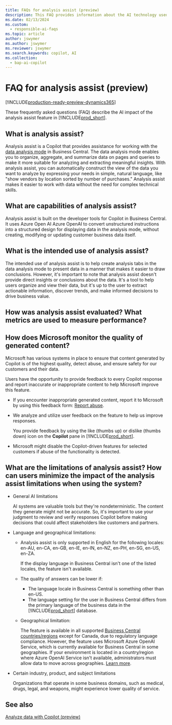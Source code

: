 ```yaml
---
title: FAQs for analysis assist (preview)
description: This FAQ provides information about the AI technology used for analyzing data on pages in Business Central. It includes key considerations and details about how AI is used, how it was tested and evaluated, and any specific limitations.
ms.date: 02/13/2024
ms.custom: 
  - responsible-ai-faqs
ms.topic: article
author: jswymer
ms.author: jswymer
ms.reviewer: jswymer
ms.search.keywords: copilot, AI 
ms.collection:
  - bap-ai-copilot
---
```


# FAQ for analysis assist (preview)

[!INCLUDE[production-ready-preview-dynamics365](includes/production-ready-preview-dynamics365.md)]

These frequently asked questions (FAQ) describe the AI impact of the analysis assist feature in [!INCLUDE[prod_short](includes/prod_short.md)].

## What is analysis assist?

Analysis assist is a Copilot that provides assistance for working with the [data analysis mode](analysis-mode) in Business Central. The data analysis mode enables you to organize, aggregate, and summarize data on pages and queries to make it more suitable for analyzing and extracting meaningful insights. With analysis assist, you can automatically construct the view of the data you want to analyze by expressing your needs in simple, natural language, like "show vendors by location sorted by number of purchases." Analysis assist makes it easier to work with data without the need for complex technical skills.

## What are capabilities of analysis assist?

Analysis assist is built on the developer tools for Copilot in Business Central. It uses Azure Open AI Azure OpenAI to convert unstructured instructions into a structured design for displaying data in the analysis mode, without creating, modifying or updating customer business data itself.

## What is the intended use of analysis assist?

The intended use of analysis assist is to help create analysis tabs in the data analysis mode to present data in a manner that makes it easier to draw conclusions. However, it's important to note that analysis assist doesn't provide direct insights or conclusions about the data. It's a tool to help users organize and view their data, but it's up to the user to extract actionable information, discover trends, and make informed decisions to drive business value.

## How was analysis assist evaluated? What metrics are used to measure performance?

## How does Microsoft monitor the quality of generated content?

Microsoft has various systems in place to ensure that content generated by Copilot is of the highest quality, detect abuse, and ensure safety for our customers and their data.

Users have the opportunity to provide feedback to every Copilot response and report inaccurate or inappropriate content to help Microsoft improve this feature.

- If you encounter inappropriate generated content, report it to Microsoft by using this feedback form: [Report abuse](https://go.microsoft.com/fwlink/?linkid=2249810).

- We analyze and utilize user feedback on the feature to help us improve responses.

  You provide feedback by using the like (thumbs up) or dislike (thumbs down) icon on the **Copilot** pane in [!INCLUDE[prod_short](includes/prod_short.md)].

- Microsoft might disable the Copilot-driven features for selected customers if abuse of the functionality is detected.

## What are the limitations of analysis assist? How can users minimize the impact of the analysis assist limitations when using the system?

- General AI limitations

  AI systems are valuable tools but they're nondeterministic. The content they generate might not be accurate. So, it's important to use your judgment to review and verify responses Copilot before making decisions that could affect stakeholders like customers and partners.

- Language and geographical limitations:

  - Analysis assist is only supported in English for the following locales: en-AU, en-CA, en-GB, en-IE, en-IN, en-NZ, en-PH, en-SG, en-US, en-ZA.

    If the display language in Business Central isn't one of the listed locales, the feature isn't available.

  - The quality of answers can be lower if:
    - The language locale in Business Central is something other than en-US.
    - The language setting for the user in Business Central differs from the primary language of the business data in the [!INCLUDE[prod_short](includes/prod_short.md)] database.
  
  - Geographical limitation:
  
    The feature is available in all supported [Business Central countries/regions](dynamics365/business-central/dev-itpro/compliance/apptest-countries-and-translations) except for Canada, due to regulatory language compliance. However, the feature uses Microsoft Azure OpenAI Service, which is currently available for Business Central in some geographies. If your environment is located in a country/region where Azure OpenAI Service isn't available, administrators must allow data to move across geographies. [Learn more](dynamics365/business-central/ai-copilot-data-movement).

- Certain industry, product, and subject limitations

  Organizations that operate in some business domains, such as medical, drugs, legal, and weapons, might experience lower quality of service.

## See also

[Analyze data with Copilot (preview)](analysis-assist.md)
